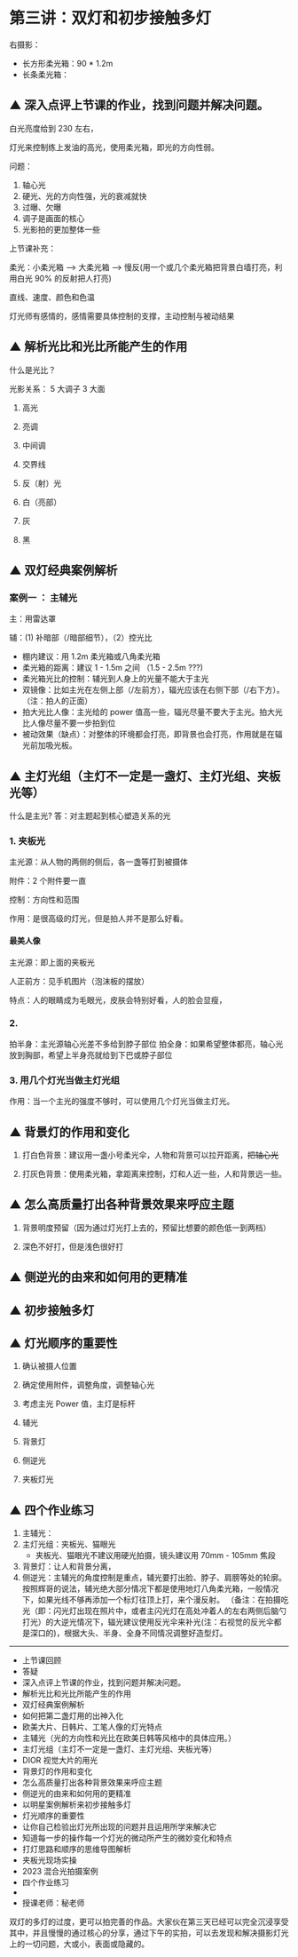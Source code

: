 # 第三讲：双灯和初步接触多灯


右摄影：
- 长方形柔光箱：90 * 1.2m
- 长条柔光箱：



## ▲ 深入点评上节课的作业，找到问题并解决问题。

白光亮度给到 230 左右，

灯光来控制练上发油的高光，使用柔光箱，即光的方向性弱。


问题：
1. 轴心光
2. 硬光、光的方向性强，光的衰减就快
3. 过曝、欠曝
4. 调子是画面的核心
5. 光影拍的更加整体一些



上节课补充：

柔光：小柔光箱 --> 大柔光箱 --> 慢反(用一个或几个柔光箱把背景白墙打亮，利用白光 90% 的反射把人打亮)


直线、速度、颜色和色温

灯光师有感情的，感情需要具体控制的支撑，主动控制与被动结果




## ▲ 解析光比和光比所能产生的作用

什么是光比？


光影关系： 5 大调子 3 大面

1. 高光
2. 亮调
3. 中间调
4. 交界线
5. 反（射）光


1. 白（亮部）
2. 灰
3. 黑


## ▲ 双灯经典案例解析

### 案例一 ： 主辅光
主：用雷达罩

辅：(1) 补暗部（/暗部细节），（2）控光比
- 棚内建议：用 1.2m 柔光箱或八角柔光箱
- 柔光箱的距离：建议 1 - 1.5m 之间 （1.5 - 2.5m ???)
- 柔光箱光比的控制：辅光到人身上的光量不能大于主光
- 双镜像：比如主光在左侧上部（/左前方），辐光应该在右侧下部（/右下方）。（注：拍人的正面）
- 拍大光比人像：主光给的 power 值高一些，辐光尽量不要大于主光。拍大光比人像尽量不要一步拍到位
- 被动效果（缺点）：对整体的环境都会打亮，即背景也会打亮，作用就是在辐光前加吸光板。



## ▲ 主灯光组（主灯不一定是一盏灯、主灯光组、夹板光等）

什么是主光? 答：对主题起到核心塑造关系的光

### 1. 夹板光
主光源：从人物的两侧的侧后，各一盏等打到被摄体

附件：2 个附件要一直

控制：方向性和范围

作用：是很高级的灯光，但是拍人并不是那么好看。

#### 最美人像
主光源：即上面的夹板光

人正前方：见手机图片（泡沫板的摆放）

特点：人的眼睛成为毛眼光，皮肤会特别好看，人的脸会显瘦，


### 2. 
拍半身：主光源轴心光差不多给到脖子部位
拍全身：如果希望整体都亮，轴心光放到胸部，希望上半身亮就给到下巴或脖子部位


### 3. 用几个灯光当做主灯光组
作用：当一个主光的强度不够时，可以使用几个灯光当做主灯光。



## ▲ 背景灯的作用和变化

1. 打白色背景：建议用一盏小号柔光伞，人物和背景可以拉开距离，~~把轴心光~~

2. 打灰色背景：使用柔光箱，拿距离来控制，灯和人近一些，人和背景远一些。



## ▲ 怎么高质量打出各种背景效果来呼应主题
1. 背景明度预留（因为通过灯光打上去的，预留比想要的颜色低一到两档）

2. 深色不好打，但是浅色很好打


## ▲ 侧逆光的由来和如何用的更精准


## ▲ 初步接触多灯


## ▲ 灯光顺序的重要性

1. 确认被摄人位置

2. 确定使用附件，调整角度，调整轴心光

3. 考虑主光 Power 值，主灯是标杆

4. 辅光

5. 背景灯

6. 侧逆光

7. 夹板灯光




## ▲ 四个作业练习
1. 主辅光：
2. 主灯光组：夹板光、猫眼光
    - 夹板光、猫眼光不建议用硬光拍摄，镜头建议用 70mm - 105mm 焦段
3. 背景灯：让人和背景分离，
4. 侧逆光：主辅光的角度控制是重点，辅光要打出脸、脖子、肩膀等处的轮廓。 按照辉哥的说法，辅光绝大部分情况下都是使用地灯八角柔光箱，一般情况下，如果光线不够再添加一个标灯往顶上打，来个漫反射。 （备注：在拍摄吃光（即：闪光灯出现在照片中，或者主闪光灯在高处冲着人的左右两侧后脑勺打光）的大逆光情况下，辐光建议使用反光伞来补光(注：右视觉的反光伞都是深口的)，根据大头、半身、全身不同情况调整好造型灯。











-------------------------------------------------------------------------------------

- 上节课回顾
- 答疑
- 深入点评上节课的作业，找到问题并解决问题。
- 解析光比和光比所能产生的作用
- 双灯经典案例解析
- 如何把第二盏灯用的出神入化
- 欧美大片、日韩片、工笔人像的灯光特点
- 主辅光（光的方向性和光比在欧美日韩等风格中的具体应用。）
- 主灯光组（主灯不一定是一盏灯、主灯光组、夹板光等）
- DIOR 视觉大片的用光
- 背景灯的作用和变化
- 怎么高质量打出各种背景效果来呼应主题
- 侧逆光的由来和如何用的更精准
- 以明星案例解析来初步接触多灯
- 灯光顺序的重要性
- 让你自己检验出灯光所出现的问题并且运用所学来解决它
- 知道每一步的操作每一个灯光的微动所产生的微妙变化和特点
- 打灯思路和顺序的思维导图解析
- 夹板光现场实操
- 2023 混合光拍摄案例
- 四个作业练习
- 
- 授课老师：秘老师

双灯的多灯的过度，更可以拍完善的作品。大家伙在第三天已经可以完全沉浸享受其中，并且慢慢的通过核心的分享，通过下午的实拍，可以去发现和解决摄影灯光上的一切问题，大或小，表面或隐藏的。
